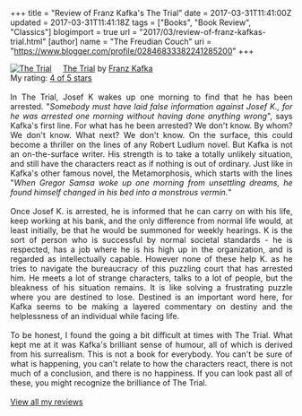 +++
title = "Review of Franz Kafka's The Trial"
date = 2017-03-31T11:41:00Z
updated = 2017-03-31T11:41:18Z
tags = ["Books", "Book Review", "Classics"]
blogimport = true 
url = "2017/03/review-of-franz-kafkas-trial.html"
[author]
	name = "The Freudian Couch"
	uri = "https://www.blogger.com/profile/02846833382241285200"
+++

<div dir="ltr" style="text-align: left;" trbidi="on">
<a href="https://www.goodreads.com/book/show/822733.The_Trial" style="float: left; padding-right: 20px;"><img alt="The Trial" border="0" src="https://images.gr-assets.com/books/1380133191m/822733.jpg" /></a><a href="https://www.goodreads.com/book/show/822733.The_Trial">The Trial</a> by <a href="https://www.goodreads.com/author/show/5223.Franz_Kafka">Franz Kafka</a><br />
My rating: <a href="https://www.goodreads.com/review/show/1946135725">4 of 5 stars</a><br />
<br />
<div style="text-align: justify;">
In The Trial, Josef K wakes up one morning to find that he has been arrested. "<i>Somebody must have laid false information against Josef K., for he was arrested one morning without having done anything wrong</i>", says Kafka's first line. For what has he been arrested? We don't know. By whom? We don't know. What next? We don't know. On the surface, this could become a thriller on the lines of any Robert Ludlum novel. But Kafka is not an on-the-surface writer. His strength is to take a totally unlikely situation, and still have the characters react as if nothing is out of ordinary. Just like in Kafka's other famous novel, the Metamorphosis, which starts with the lines "<i>When Gregor Samsa woke up one morning from unsettling dreams, he found himself changed in his bed into a monstrous vermin.</i>"</div>
<div style="text-align: justify;">
<br /></div>
<div style="text-align: justify;">
Once Josef K. is arrested, he is informed that he can carry on with his life, keep working at his bank, and the only difference from normal life would, at least initially, be that he would be summoned for weekly hearings. K is the sort of person who is successful by normal societal standards - he is respected, has a job where he is his high up in the organization, and is regarded as intellectually capable. However none of these help K. as he tries to navigate the bureaucracy of this puzzling court that has arrested him. He meets a lot of strange characters, talks to a lot of people, but the bleakness of his situation remains. It is like solving a frustrating puzzle where you are destined to lose. Destined is an important word here, for Kafka seems to be making a layered commentary on destiny and the helplessness of an individual while facing life.</div>
<div style="text-align: justify;">
<br /></div>
<div style="text-align: justify;">
To be honest, I found the going a bit difficult at times with The Trial. What kept me at it was Kafka's brilliant sense of humour, all of which is derived from his surrealism. This is not a book for everybody. You can't be sure of what is happening, you can't relate to how the characters react, there is not much of a conclusion, and there is no happiness. If you can look past all of these, you might recognize the brilliance of The Trial.
</div>
<div style="text-align: justify;">
<br /></div>
<div style="text-align: justify;">
<a href="https://www.goodreads.com/review/list/4391307-adarsh">View all my reviews</a>
</div>
</div>

